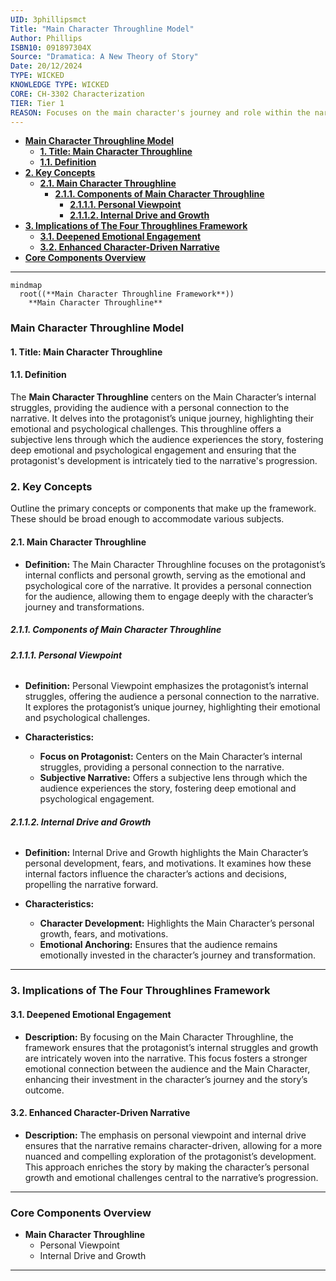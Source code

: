 ```yaml
---
UID: 3phillipsmct
Title: "Main Character Throughline Model"
Author: Phillips
ISBN10: 091897304X
Source: "Dramatica: A New Theory of Story"
Date: 20/12/2024
TYPE: WICKED
KNOWLEDGE TYPE: WICKED
CORE: CH-3302 Characterization
TIER: Tier 1
REASON: Focuses on the main character's journey and role within the narrative.
---
```


- [**Main Character Throughline Model**](#main-character-throughline-model)
  - [**1. Title: Main Character Throughline**](#1-title-main-character-throughline)
  - [**1.1. Definition**](#11-definition)
- [**2. Key Concepts**](#2-key-concepts)
  - [**2.1. Main Character Throughline**](#21-main-character-throughline)
    - [**2.1.1. Components of Main Character Throughline**](#211-components-of-main-character-throughline)
      - [**2.1.1.1. Personal Viewpoint**](#2111-personal-viewpoint)
      - [**2.1.1.2. Internal Drive and Growth**](#2112-internal-drive-and-growth)
- [**3. Implications of The Four Throughlines Framework**](#3-implications-of-the-four-throughlines-framework)
  - [**3.1. Deepened Emotional Engagement**](#31-deepened-emotional-engagement)
  - [**3.2. Enhanced Character-Driven Narrative**](#32-enhanced-character-driven-narrative)
- [**Core Components Overview**](#core-components-overview)

---

```mermaid
mindmap
  root((**Main Character Throughline Framework**))
    **Main Character Throughline**

```

### **Main Character Throughline Model**

#### **1. Title: Main Character Throughline**

#### **1.1. Definition**

The **Main Character Throughline** centers on the Main Character’s internal struggles, providing the audience with a personal connection to the narrative. It delves into the protagonist’s unique journey, highlighting their emotional and psychological challenges. This throughline offers a subjective lens through which the audience experiences the story, fostering deep emotional and psychological engagement and ensuring that the protagonist's development is intricately tied to the narrative's progression.

### **2. Key Concepts**

Outline the primary concepts or components that make up the framework. These should be broad enough to accommodate various subjects.

#### **2.1. Main Character Throughline**

- **Definition:**
  The Main Character Throughline focuses on the protagonist’s internal conflicts and personal growth, serving as the emotional and psychological core of the narrative. It provides a personal connection for the audience, allowing them to engage deeply with the character’s journey and transformations.

##### **2.1.1. Components of Main Character Throughline**

###### **2.1.1.1. Personal Viewpoint**

- **Definition:**
  Personal Viewpoint emphasizes the protagonist’s internal struggles, offering the audience a personal connection to the narrative. It explores the protagonist’s unique journey, highlighting their emotional and psychological challenges.

- **Characteristics:**
  - **Focus on Protagonist:** Centers on the Main Character’s internal struggles, providing a personal connection to the narrative.
  - **Subjective Narrative:** Offers a subjective lens through which the audience experiences the story, fostering deep emotional and psychological engagement.

###### **2.1.1.2. Internal Drive and Growth**

- **Definition:**
  Internal Drive and Growth highlights the Main Character’s personal development, fears, and motivations. It examines how these internal factors influence the character’s actions and decisions, propelling the narrative forward.

- **Characteristics:**
  - **Character Development:** Highlights the Main Character’s personal growth, fears, and motivations.
  - **Emotional Anchoring:** Ensures that the audience remains emotionally invested in the character’s journey and transformation.

---

### **3. Implications of The Four Throughlines Framework**

#### **3.1. Deepened Emotional Engagement**

- **Description:**
  By focusing on the Main Character Throughline, the framework ensures that the protagonist’s internal struggles and growth are intricately woven into the narrative. This focus fosters a stronger emotional connection between the audience and the Main Character, enhancing their investment in the character’s journey and the story’s outcome.

#### **3.2. Enhanced Character-Driven Narrative**

- **Description:**
  The emphasis on personal viewpoint and internal drive ensures that the narrative remains character-driven, allowing for a more nuanced and compelling exploration of the protagonist’s development. This approach enriches the story by making the character’s personal growth and emotional challenges central to the narrative’s progression.

---

### **Core Components Overview**

- **Main Character Throughline**
  - Personal Viewpoint
  - Internal Drive and Growth

---
